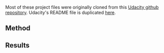 Most of these project files were originally cloned from this [Udacity github repository](https://github.com/udacity/aind-sudoku). 
Udacity's README file is duplicated [here](README_Udacity.md).

## Method

## Results
